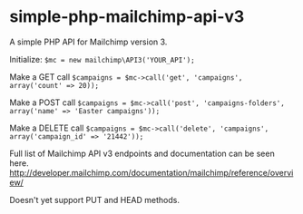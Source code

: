 # simple-php-mailchimp-api-v3

A simple PHP API for Mailchimp version 3.

Initialize:
`$mc = new mailchimp\API3('YOUR_API');`

Make a GET call
`$campaigns = $mc->call('get', 'campaigns', array('count' => 20));`

Make a POST call 
`$campaigns = $mc->call('post', 'campaigns-folders', array('name' => 'Easter campaigns'));`

Make a DELETE call
`$campaigns = $mc->call('delete', 'campaigns', array('campaign_id' => '21442'));`

Full list of Mailchimp API v3 endpoints and documentation can be seen here. http://developer.mailchimp.com/documentation/mailchimp/reference/overview/

Doesn't yet support PUT and HEAD methods.
